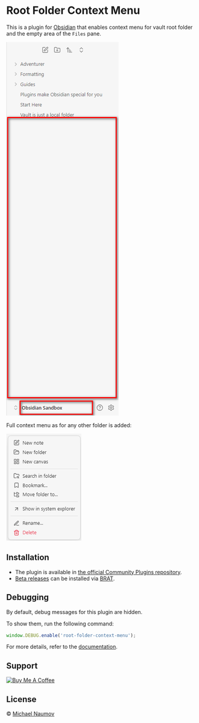 # Root Folder Context Menu

This is a plugin for [Obsidian](https://obsidian.md/) that enables context menu for vault root folder and the empty area of the `Files` pane.

![Context Menu Area](images/context-menu-area.png)

Full context menu as for any other folder is added:

![Context Menu](images/context-menu.png)

## Installation

- The plugin is available in [the official Community Plugins repository](https://obsidian.md/plugins?id=root-folder-context-menu).
- [Beta releases](obsidian://brat?plugin=https://github.com/mnaoumov/obsidian-root-folder-context-menu) can be installed via [BRAT](https://obsidian.md/plugins?id=obsidian42-brat).

## Debugging

By default, debug messages for this plugin are hidden.

To show them, run the following command:

```js
window.DEBUG.enable('root-folder-context-menu');
```

For more details, refer to the [documentation](https://github.com/mnaoumov/obsidian-dev-utils?tab=readme-ov-file#debugging).

## Support

<a href="https://www.buymeacoffee.com/mnaoumov" target="_blank"><img src="https://cdn.buymeacoffee.com/buttons/v2/default-yellow.png" alt="Buy Me A Coffee" style="height: 60px !important;width: 217px !important;"></a>

## License

© [Michael Naumov](https://github.com/mnaoumov/)
